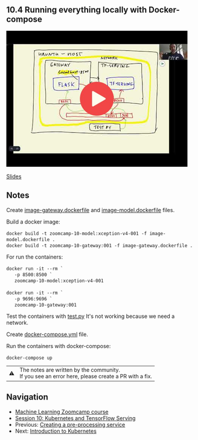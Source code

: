
## 10.4 Running everything locally with Docker-compose

<a href="https://www.youtube.com/watch?v=ZhQQfpWfkKY&list=PL3MmuxUbc_hIhxl5Ji8t4O6lPAOpHaCLR"><img src="images/thumbnail-10-04.jpg"></a>
 

[Slides](https://www.slideshare.net/AlexeyGrigorev/ml-zoomcamp-10-kubernetes)


## Notes

Create [image-gateway.dockerfile](code/image-gateway.dockerfile) and 
[image-model.dockerfile](code/image-model.dockerfile) files.


Build a docker image:
```
docker build -t zoomcamp-10-model:xception-v4-001 -f image-model.dockerfile .
docker build -t zoomcamp-10-gateway:001 -f image-gateway.dockerfile .
```
For run the containers:
```
docker run -it --rm `
   -p 8500:8500 `
   zoomcamp-10-model:xception-v4-001

docker run -it --rm `
   -p 9696:9696 `
   zoomcamp-10-gateway:001
```
Test the containers with [test.py](code/test.py)
It's not working because we need a network.

Create [docker-compose.yml](code/docker-compose.yml) file.

Run the containers with docker-compose:
```
docker-compose up
```

<table>
   <tr>
      <td>⚠️</td>
      <td>
         The notes are written by the community. <br>
         If you see an error here, please create a PR with a fix.
      </td>
   </tr>
</table>


## Navigation

* [Machine Learning Zoomcamp course](../)
* [Session 10: Kubernetes and TensorFlow Serving](./)
* Previous: [Creating a pre-processing service](03-preprocessing.md)
* Next: [Introduction to Kubernetes](05-kubernetes-intro.md)